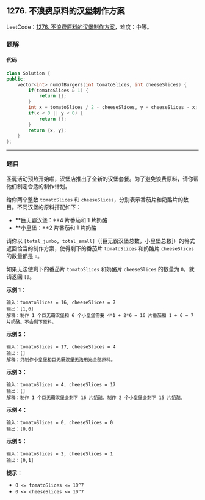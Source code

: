 ## 1276. 不浪费原料的汉堡制作方案

LeetCode：[1276. 不浪费原料的汉堡制作方案](https://leetcode.cn/problems/number-of-burgers-with-no-waste-of-ingredients/)，难度：中等。

### 题解

#### 代码

```c++
class Solution {
public:
    vector<int> numOfBurgers(int tomatoSlices, int cheeseSlices) {
        if(tomatoSlices & 1) {
            return {};
        }
        int x = tomatoSlices / 2 - cheeseSlices, y = cheeseSlices - x;
        if(x < 0 || y < 0) {
            return {};
        }
        return {x, y};
    }
};
```



---



### 题目

圣诞活动预热开始啦，汉堡店推出了全新的汉堡套餐。为了避免浪费原料，请你帮他们制定合适的制作计划。

给你两个整数 `tomatoSlices` 和 `cheeseSlices`，分别表示番茄片和奶酪片的数目。不同汉堡的原料搭配如下：

- **巨无霸汉堡：**4 片番茄和 1 片奶酪
- **小皇堡：**2 片番茄和 1 片奶酪

请你以 `[total_jumbo, total_small]`（[巨无霸汉堡总数，小皇堡总数]）的格式返回恰当的制作方案，使得剩下的番茄片 `tomatoSlices` 和奶酪片 `cheeseSlices` 的数量都是 `0`。

如果无法使剩下的番茄片 `tomatoSlices` 和奶酪片 `cheeseSlices` 的数量为 `0`，就请返回 `[]`。

 

**示例 1：**

```
输入：tomatoSlices = 16, cheeseSlices = 7
输出：[1,6]
解释：制作 1 个巨无霸汉堡和 6 个小皇堡需要 4*1 + 2*6 = 16 片番茄和 1 + 6 = 7 片奶酪。不会剩下原料。
```

**示例 2：**

```
输入：tomatoSlices = 17, cheeseSlices = 4
输出：[]
解释：只制作小皇堡和巨无霸汉堡无法用光全部原料。
```

**示例 3：**

```
输入：tomatoSlices = 4, cheeseSlices = 17
输出：[]
解释：制作 1 个巨无霸汉堡会剩下 16 片奶酪，制作 2 个小皇堡会剩下 15 片奶酪。
```

**示例 4：**

```
输入：tomatoSlices = 0, cheeseSlices = 0
输出：[0,0]
```

**示例 5：**

```
输入：tomatoSlices = 2, cheeseSlices = 1
输出：[0,1]
```

 

**提示：**

- `0 <= tomatoSlices <= 10^7`
- `0 <= cheeseSlices <= 10^7`


